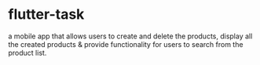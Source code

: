 # flutter-task
 a mobile app that allows users to create and delete the products, display all the created products &amp; provide functionality for users to search from the product list.

